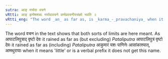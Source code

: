 ```yaml
---
sutra: आङ् मर्यादा वचने
vRtti: आङ् इत्येषशब्दः मर्यादावचने कर्मप्रवचनीयसंज्ञो भवति ॥
vRtti_eng: "The word _an_ as far as, is _karma_-_pravachaniya_ when it expresses limit (e. g. when it means 'as far as inclusive of' or, 'as far as exclusive of.')"
---
```

The word वचन in the text shows that both sorts of limits are here meant. As आपाटलिपुत्राद् वृष्टो देवः it rained as far as (but excluding) _Pataliputra_ आपाटलिपुत्रं वृष्टो देवः it rained as far as (including) _Pataliputra_ आकुमारं यशः पाणिनेः आसांकाश्यात्, आमथुरायाः when it means 'little' or is a verbal prefix it does not get this name.
